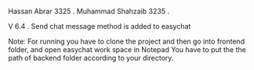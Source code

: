  Hassan Abrar 		3325 .
 Muhammad Shahzaib 	3235 .
 
 V 6.4  .
 Send chat message method is added to easychat

Note: For running you have to clone the project and then go into frontend folder, and open easychat work space in Notepad
      You have to put the the path of backend folder according to your directory.	